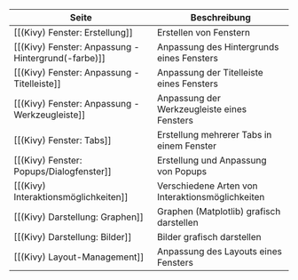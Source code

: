 | Seite | Beschreibung |
| ----------- | ----------- |
| [[(Kivy) Fenster: Erstellung]] | Erstellen von Fenstern |
| [[(Kivy) Fenster: Anpassung - Hintergrund(-farbe)]] | Anpassung des Hintergrunds eines Fensters |
| [[(Kivy) Fenster: Anpassung - Titelleiste]] | Anpassung der Titelleiste eines Fensters |
| [[(Kivy) Fenster: Anpassung - Werkzeugleiste]] | Anpassung der Werkzeugleiste eines Fensters |
| [[(Kivy) Fenster: Tabs]] | Erstellung mehrerer Tabs in einem Fenster |
| [[(Kivy) Fenster: Popups/Dialogfenster]] | Erstellung und Anpassung von Popups |
| [[(Kivy) Interaktionsmöglichkeiten]] | Verschiedene Arten von Interaktionsmöglichkeiten |
| [[(Kivy) Darstellung: Graphen]] | Graphen (Matplotlib) grafisch darstellen |
| [[(Kivy) Darstellung: Bilder]] | Bilder grafisch darstellen |
| [[(Kivy) Layout-Management]] | Anpassung des Layouts eines Fensters |